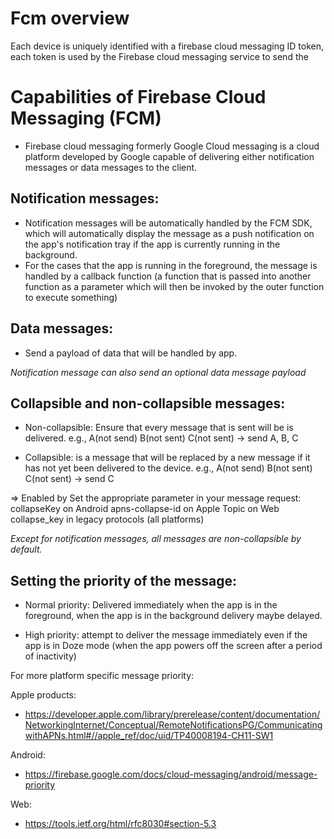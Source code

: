 # Fcm overview

Each device is uniquely identified with a firebase cloud messaging ID token, 
each token is used by the Firebase cloud messaging service to send the 

# Capabilities of Firebase Cloud Messaging (FCM)

- Firebase cloud messaging formerly Google Cloud messaging is a cloud platform 
developed by Google capable of delivering either notification messages or data
messages to the client.

## Notification messages:
- Notification messages will be automatically handled by the FCM SDK, which will
automatically display the message as a push notification on the app's notification
tray if the app is currently running in the background. 
- For the cases that the app is running in the foreground, the message is handled
by a callback function (a function that is passed into another function as a 
parameter which will then be invoked by the outer function to execute something)

## Data messages:
- Send a payload of data that will be handled by app.

*Notification message can also send an optional data message payload*

## Collapsible and non-collapsible messages:
- Non-collapsible: Ensure that every message that is sent will be is delivered.
e.g., A(not send) B(not sent) C(not sent) → send A, B, C

- Collapsible: is a message that will be replaced by a new message if it has not
yet been delivered to the device.
e.g., A(not send) B(not sent) C(not sent) → send C

=> Enabled by Set the appropriate parameter in your message request:
collapseKey on Android apns-collapse-id on Apple Topic on Web collapse_key in
legacy protocols (all platforms)

*Except for notification messages, all messages are non-collapsible by default.*

## Setting the priority of the message:
- Normal priority: Delivered immediately when the app is in the foreground,
when the app is in the background delivery maybe delayed.

- High priority: attempt to deliver the message immediately even if the app is 
in Doze mode (when the app powers off the screen after a period of inactivity)

For more platform specific message priority:

Apple products:
- https://developer.apple.com/library/prerelease/content/documentation/NetworkingInternet/Conceptual/RemoteNotificationsPG/CommunicatingwithAPNs.html#//apple_ref/doc/uid/TP40008194-CH11-SW1

Android:
- https://firebase.google.com/docs/cloud-messaging/android/message-priority

Web:
- https://tools.ietf.org/html/rfc8030#section-5.3
